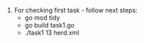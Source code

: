 1. For checking first task - follow next steps:
   -  go mod tidy
   -  go build task1.go
   -  ./task1 13 herd.xml

